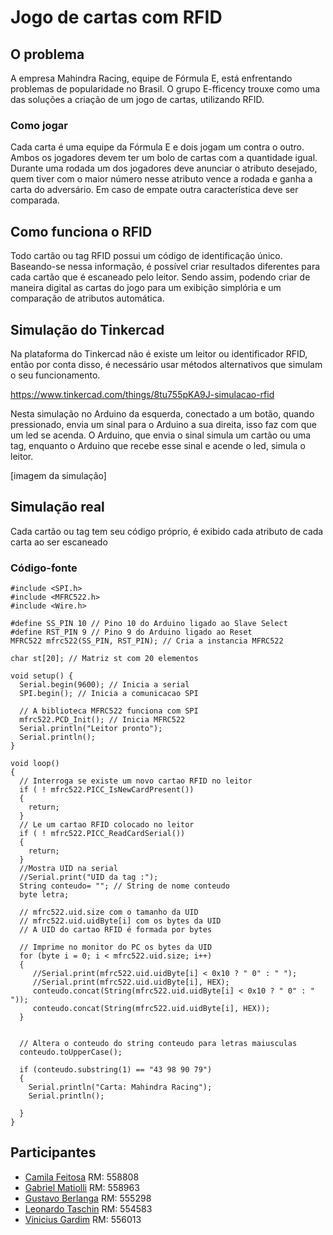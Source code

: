 
# Jogo de cartas com RFID

## O problema

A empresa Mahindra Racing, equipe de Fórmula E, está enfrentando problemas de popularidade no Brasil. O grupo E-fficency trouxe como uma das soluções a criação de um jogo de cartas, utilizando RFID.

### Como jogar

Cada carta é uma equipe da Fórmula E e dois jogam um contra o outro. Ambos os jogadores devem ter um bolo de cartas com a quantidade igual. Durante uma rodada um dos jogadores deve anunciar o atributo desejado, quem tiver com o maior número nesse atributo vence a rodada e ganha a carta do adversário. Em caso de empate outra característica deve ser comparada.

## Como funciona o RFID

Todo cartão ou tag RFID possui um código de identificação único. Baseando-se nessa informação, é possível criar resultados diferentes para cada cartão que é escaneado pelo leitor. Sendo assim, podendo criar de maneira digital as cartas do jogo para um exibição simplória e um comparação de atributos automática. 

## Simulação do Tinkercad

Na plataforma do Tinkercad não é existe um leitor ou identificador RFID, então por conta disso, é necessário usar métodos alternativos que simulam o seu funcionamento.

https://www.tinkercad.com/things/8tu755pKA9J-simulacao-rfid

Nesta simulação no Arduino da esquerda, conectado a um botão, quando pressionado, envia um sinal para o Arduino a sua direita, isso faz com que um led se acenda. O Arduino, que envia o sinal simula um cartão ou uma tag, enquanto o Arduino que recebe esse sinal e acende o led, simula o leitor. 

[imagem da simulação]

## Simulação real

Cada cartão ou tag tem seu código próprio, é exibido cada atributo de cada carta ao ser escaneado

### Código-fonte
```
#include <SPI.h>
#include <MFRC522.h>
#include <Wire.h>
  
#define SS_PIN 10 // Pino 10 do Arduino ligado ao Slave Select
#define RST_PIN 9 // Pino 9 do Arduino ligado ao Reset
MFRC522 mfrc522(SS_PIN, RST_PIN); // Cria a instancia MFRC522
  
char st[20]; // Matriz st com 20 elementos
  
void setup() {
  Serial.begin(9600); // Inicia a serial
  SPI.begin(); // Inicia a comunicacao SPI  
     
  // A biblioteca MFRC522 funciona com SPI
  mfrc522.PCD_Init(); // Inicia MFRC522
  Serial.println("Leitor pronto");
  Serial.println();
}
  
void loop() 
{
  // Interroga se existe um novo cartao RFID no leitor
  if ( ! mfrc522.PICC_IsNewCardPresent()) 
  {
    return;
  }
  // Le um cartao RFID colocado no leitor
  if ( ! mfrc522.PICC_ReadCardSerial()) 
  {
    return;
  }
  //Mostra UID na serial
  //Serial.print("UID da tag :");
  String conteudo= ""; // String de nome conteudo
  byte letra;
   
  // mfrc522.uid.size com o tamanho da UID
  // mfrc522.uid.uidByte[i] com os bytes da UID
  // A UID do cartao RFID é formada por bytes
   
  // Imprime no monitor do PC os bytes da UID 
  for (byte i = 0; i < mfrc522.uid.size; i++)  
  {
     //Serial.print(mfrc522.uid.uidByte[i] < 0x10 ? " 0" : " ");
     //Serial.print(mfrc522.uid.uidByte[i], HEX);
     conteudo.concat(String(mfrc522.uid.uidByte[i] < 0x10 ? " 0" : " "));
     conteudo.concat(String(mfrc522.uid.uidByte[i], HEX));
  }
   
 
  // Altera o conteudo do string conteudo para letras maiusculas
  conteudo.toUpperCase();

  if (conteudo.substring(1) == "43 98 90 79")
  {
    Serial.println("Carta: Mahindra Racing");
    Serial.println();

  }
}
```


## Participantes

- [Camila Feitosa](https://github.com/camfeitosa) RM: 558808
- [Gabriel Matiolli](https://github.com/m4tiolli) RM: 558963
- [Gustavo Berlanga](https://www.github.com/berla1) RM: 555298
- [Leonardo Taschin](https://github.com/LeoTaschin) RM: 554583
- [Vinicius Gardim](https://www.github.com/gardim1) RM: 556013
